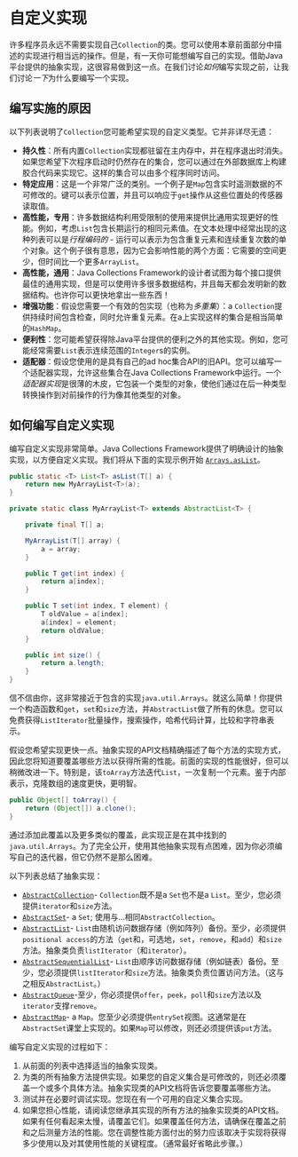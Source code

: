 # 自定义实现

许多程序员永远不需要实现自己`Collection`的类。您可以使用本章前面部分中描述的实现进行相当远的操作。但是，有一天你可能想编写自己的实现。借助Java平台提供的抽象实现，这很容易做到这一点。在我们讨论*如何*编写实现之前，让我们讨论*一下*为什么要编写一个实现。

## 编写实施的原因

以下列表说明了`Collection`您可能希望实现的自定义类型。它并非详尽无遗：

- **持久性**：所有内置`Collection`实现都驻留在主内存中，并在程序退出时消失。如果您希望下次程序启动时仍然存在的集合，您可以通过在外部数据库上构建胶合代码来实现它。这样的集合可以由多个程序同时访问。
- **特定应用**：这是一个非常广泛的类别。一个例子是`Map`包含实时遥测数据的不可修改的。键可以表示位置，并且可以响应于`get`操作从这些位置处的传感器读取值。
- **高性能，专用**：许多数据结构利用受限制的使用来提供比通用实现更好的性能。例如，考虑`List`包含长期运行的相同元素值。在文本处理中经常出现的这种列表可以是*行程编码的* - 运行可以表示为包含重复元素和连续重复次数的单个对象。这个例子很有意思，因为它会影响性能的两个方面：它需要的空间更少，但时间比一个更多`ArrayList`。
- **高性能，通用**：Java Collections Framework的设计者试图为每个接口提供最佳的通用实现，但是可以使用许多很多数据结构，并且每天都会发明新的数据结构。也许你可以更快地拿出一些东西！
- **增强功能**：假设您需要一个有效的包实现（也称为*多重集*）：a `Collection`提供持续时间包含检查，同时允许重复元素。在a上实现这样的集合是相当简单的`HashMap`。
- **便利性**：您可能希望获得除Java平台提供的便利之外的其他实现。例如，您可能经常需要`List`表示连续范围的`Integer`s的实例。
- **适配器**：假设您使用的是具有自己的ad hoc集合API的旧API。您可以编写一个适配器实现，允许这些集合在Java Collections Framework中运行。一个*适配器实现*是很薄的木皮，它包装一个类型的对象，使他们通过在后一种类型转换操作到对前操作的行为像其他类型的对象。

## 如何编写自定义实现

编写自定义实现非常简单。Java Collections Framework提供了明确设计的抽象实现，以方便自定义实现。我们将从下面的实现示例开始 [`Arrays.asList`](https://docs.oracle.com/javase/8/docs/api/java/util/Arrays.html#asList-T...-)。

```java
public static <T> List<T> asList(T[] a) {
    return new MyArrayList<T>(a);
}

private static class MyArrayList<T> extends AbstractList<T> {

    private final T[] a;

    MyArrayList(T[] array) {
        a = array;
    }

    public T get(int index) {
        return a[index];
    }

    public T set(int index, T element) {
        T oldValue = a[index];
        a[index] = element;
        return oldValue;
    }

    public int size() {
        return a.length;
    }
}
```

信不信由你，这非常接近于包含的实现`java.util.Arrays`。就这么简单！你提供一个构造函数和`get`，`set`和`size`方法，并`AbstractList`做了所有的休息。您可以免费获得`ListIterator`批量操作，搜索操作，哈希代码计算，比较和字符串表示。

假设您希望实现更快一点。抽象实现的API文档精确描述了每个方法的实现方式，因此您将知道要覆盖哪些方法以获得所需的性能。前面的实现的性能很好，但可以稍微改进一下。特别是，该`toArray`方法迭代`List`，一次复制一个元素。鉴于内部表示，克隆数组的速度更快，更明智。

```java
public Object[] toArray() {
    return (Object[]) a.clone();
}
```

通过添加此覆盖以及更多类似的覆盖，此实现正是在其中找到的`java.util.Arrays`。为了完全公开，使用其他抽象实现有点困难，因为你必须编写自己的迭代器，但它仍然不是那么困难。

以下列表总结了抽象实现：

- [`AbstractCollection`](https://docs.oracle.com/javase/8/docs/api/java/util/AbstractCollection.html)- `Collection`既不是a `Set`也不是a `List`。至少，您必须提供`iterator`和`size`方法。
- [`AbstractSet`](https://docs.oracle.com/javase/8/docs/api/java/util/AbstractSet.html)- a `Set`; 使用与...相同`AbstractCollection`。
- [`AbstractList`](https://docs.oracle.com/javase/8/docs/api/java/util/AbstractList.html)- `List`由随机访问数据存储（例如阵列）备份。至少，必须提供`positional access`的方法（`get`和，可选地，`set`，`remove`，和`add`）和`size`方法。抽象类负责`listIterator`（和`iterator`）。
- [`AbstractSequentialList`](https://docs.oracle.com/javase/8/docs/api/java/util/AbstractSequentialList.html)- `List`由顺序访问数据存储（例如链表）备份。至少，您必须提供`listIterator`和`size`方法。抽象类负责位置访问方法。（这与之相反`AbstractList`。）
- [`AbstractQueue`](https://docs.oracle.com/javase/8/docs/api/java/util/AbstractQueue.html)-至少，你必须提供`offer`，`peek`，`poll`和`size`方法以及`iterator`支撑`remove`。
- [`AbstractMap`](https://docs.oracle.com/javase/8/docs/api/java/util/AbstractMap.html)- a `Map`。您至少必须提供`entrySet`视图。这通常是在`AbstractSet`课堂上实现的。如果`Map`可以修改，则还必须提供该`put`方法。

编写自定义实现的过程如下：

1. 从前面的列表中选择适当的抽象实现类。
2. 为类的所有抽象方法提供实现。如果您的自定义集合是可修改的，则还必须覆盖一个或多个具体方法。抽象实现类的API文档将告诉您要覆盖哪些方法。
3. 测试并在必要时调试实现。您现在有一个可用的自定义集合实现。
4. 如果您担心性能，请阅读您继承其实现的所有方法的抽象实现类的API文档。如果有任何看起来太慢，请覆盖它们。如果覆盖任何方法，请确保在覆盖之前和之后测量方法的性能。您在调整性能方面付出的努力应该取决于实现将获得多少使用以及对其使用性能的关键程度。（通常最好省略此步骤。）